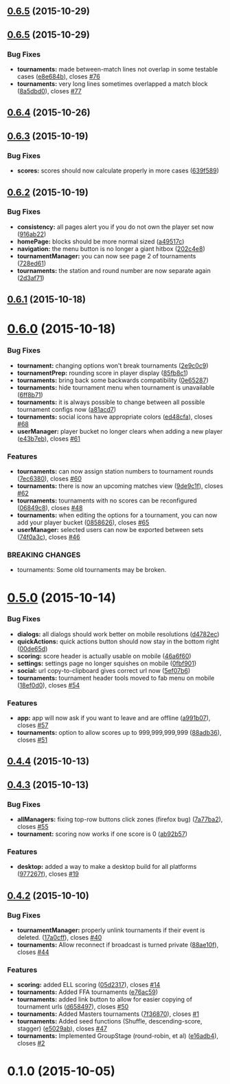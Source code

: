 <a name="0.6.5"></a>
## [0.6.5](https://github.com/seiyria/openchallenge/compare/0.6.5...v0.6.5) (2015-10-29)




<a name="0.6.5"></a>
## [0.6.5](https://github.com/seiyria/openchallenge/compare/0.6.4...0.6.5) (2015-10-29)


### Bug Fixes

* **tournaments:** made between-match lines not overlap in some testable cases ([e8e684b](https://github.com/seiyria/openchallenge/commit/e8e684b)), closes [#76](https://github.com/seiyria/openchallenge/issues/76)
* **tournaments:** very long lines sometimes overlapped a match block ([8a5dbd0](https://github.com/seiyria/openchallenge/commit/8a5dbd0)), closes [#77](https://github.com/seiyria/openchallenge/issues/77)



<a name="0.6.4"></a>
## [0.6.4](https://github.com/seiyria/openchallenge/compare/0.6.3...0.6.4) (2015-10-26)




<a name="0.6.3"></a>
## [0.6.3](https://github.com/seiyria/openchallenge/compare/0.6.2...0.6.3) (2015-10-19)


### Bug Fixes

* **scores:** scores should now calculate properly in more cases ([639f589](https://github.com/seiyria/openchallenge/commit/639f589))



<a name="0.6.2"></a>
## [0.6.2](https://github.com/seiyria/openchallenge/compare/0.6.1...0.6.2) (2015-10-19)


### Bug Fixes

* **consistency:** all pages alert you if you do not own the player set now ([916ab22](https://github.com/seiyria/openchallenge/commit/916ab22))
* **homePage:** blocks should be more normal sized ([a49517c](https://github.com/seiyria/openchallenge/commit/a49517c))
* **navigation:** the menu button is no longer a giant hitbox ([202c4e8](https://github.com/seiyria/openchallenge/commit/202c4e8))
* **tournamentManager:** you can now see page 2 of tournaments ([728ed61](https://github.com/seiyria/openchallenge/commit/728ed61))
* **tournaments:** the station and round number are now separate again ([2d3af71](https://github.com/seiyria/openchallenge/commit/2d3af71))



<a name="0.6.1"></a>
## [0.6.1](https://github.com/seiyria/openchallenge/compare/0.6.0...0.6.1) (2015-10-18)




<a name="0.6.0"></a>
# [0.6.0](https://github.com/seiyria/openchallenge/compare/0.5.0...0.6.0) (2015-10-18)


### Bug Fixes

* **tournament:** changing options won't break tournaments ([2e9c0c9](https://github.com/seiyria/openchallenge/commit/2e9c0c9))
* **tournamentPrep:** rounding score in player display ([85fb8c1](https://github.com/seiyria/openchallenge/commit/85fb8c1))
* **tournaments:** bring back some backwards compatibility ([0e65287](https://github.com/seiyria/openchallenge/commit/0e65287))
* **tournaments:** hide tournament menu when tournament is unavailable ([6ff8b71](https://github.com/seiyria/openchallenge/commit/6ff8b71))
* **tournaments:** it is always possible to change between all possible tournament configs now ([a81acd7](https://github.com/seiyria/openchallenge/commit/a81acd7))
* **tournaments:** social icons have appropriate colors ([ed48cfa](https://github.com/seiyria/openchallenge/commit/ed48cfa)), closes [#68](https://github.com/seiyria/openchallenge/issues/68)
* **userManager:** player bucket no longer clears when adding a new player ([e43b7eb](https://github.com/seiyria/openchallenge/commit/e43b7eb)), closes [#61](https://github.com/seiyria/openchallenge/issues/61)

### Features

* **tournaments:** can now assign station numbers to tournament rounds ([7ec6380](https://github.com/seiyria/openchallenge/commit/7ec6380)), closes [#60](https://github.com/seiyria/openchallenge/issues/60)
* **tournaments:** there is now an upcoming matches view ([9de9c1f](https://github.com/seiyria/openchallenge/commit/9de9c1f)), closes [#62](https://github.com/seiyria/openchallenge/issues/62)
* **tournaments:** tournaments with no scores can be reconfigured ([06849c8](https://github.com/seiyria/openchallenge/commit/06849c8)), closes [#48](https://github.com/seiyria/openchallenge/issues/48)
* **tournaments:** when editing the options for a tournament, you can now add your player bucket ([0858626](https://github.com/seiyria/openchallenge/commit/0858626)), closes [#65](https://github.com/seiyria/openchallenge/issues/65)
* **userManager:** selected users can now be exported between sets ([74f0a3c](https://github.com/seiyria/openchallenge/commit/74f0a3c)), closes [#46](https://github.com/seiyria/openchallenge/issues/46)


### BREAKING CHANGES

* tournaments: Some old tournaments may be broken.



<a name="0.5.0"></a>
# [0.5.0](https://github.com/seiyria/openchallenge/compare/0.4.4...0.5.0) (2015-10-14)


### Bug Fixes

* **dialogs:** all dialogs should work better on mobile resolutions ([d4782ec](https://github.com/seiyria/openchallenge/commit/d4782ec))
* **quickActions:** quick actions button should now stay in the bottom right ([00de65d](https://github.com/seiyria/openchallenge/commit/00de65d))
* **scoring:** score header is actually usable on mobile ([46a6f60](https://github.com/seiyria/openchallenge/commit/46a6f60))
* **settings:** settings page no longer squishes on mobile ([0fbf901](https://github.com/seiyria/openchallenge/commit/0fbf901))
* **social:** url copy-to-clipboard gives correct url now ([5ef07b6](https://github.com/seiyria/openchallenge/commit/5ef07b6))
* **tournaments:** tournament header tools moved to fab menu on mobile ([18ef0d0](https://github.com/seiyria/openchallenge/commit/18ef0d0)), closes [#54](https://github.com/seiyria/openchallenge/issues/54)

### Features

* **app:** app will now ask if you want to leave and are offline ([a991b07](https://github.com/seiyria/openchallenge/commit/a991b07)), closes [#57](https://github.com/seiyria/openchallenge/issues/57)
* **tournaments:** option to allow scores up to 999,999,999,999 ([88adb36](https://github.com/seiyria/openchallenge/commit/88adb36)), closes [#51](https://github.com/seiyria/openchallenge/issues/51)



<a name="0.4.4"></a>
## [0.4.4](https://github.com/seiyria/openchallenge/compare/0.4.3...0.4.4) (2015-10-13)




<a name="0.4.3"></a>
## [0.4.3](https://github.com/seiyria/openchallenge/compare/0.4.2...0.4.3) (2015-10-13)


### Bug Fixes

* **allManagers:** fixing top-row buttons click zones (firefox bug) ([7a77ba2](https://github.com/seiyria/openchallenge/commit/7a77ba2)), closes [#55](https://github.com/seiyria/openchallenge/issues/55)
* **tournament:** scoring now works if one score is 0 ([ab92b57](https://github.com/seiyria/openchallenge/commit/ab92b57))

### Features

* **desktop:** added a way to make a desktop build for all platforms ([977267f](https://github.com/seiyria/openchallenge/commit/977267f)), closes [#19](https://github.com/seiyria/openchallenge/issues/19)



<a name="0.4.2"></a>
## [0.4.2](https://github.com/seiyria/openchallenge/compare/0.4.1...0.4.2) (2015-10-10)


### Bug Fixes

* **tournamentManager:** properly unlink tournaments if their event is deleted. ([17a0cff](https://github.com/seiyria/openchallenge/commit/17a0cff)), closes [#40](https://github.com/seiyria/openchallenge/issues/40)
* **tournaments:** Allow reconnect if broadcast is turned private ([88ae10f](https://github.com/seiyria/openchallenge/commit/88ae10f)), closes [#44](https://github.com/seiyria/openchallenge/issues/44)

### Features

* **scoring:** added ELL scoring ([05d2317](https://github.com/seiyria/openchallenge/commit/05d2317)), closes [#14](https://github.com/seiyria/openchallenge/issues/14)
* **tournaments:** Added FFA tournaments ([e76ac59](https://github.com/seiyria/openchallenge/commit/e76ac59))
* **tournaments:** added link button to allow for easier copying of tournament urls ([d658497](https://github.com/seiyria/openchallenge/commit/d658497)), closes [#50](https://github.com/seiyria/openchallenge/issues/50)
* **tournaments:** Added Masters tournaments ([7f36870](https://github.com/seiyria/openchallenge/commit/7f36870)), closes [#1](https://github.com/seiyria/openchallenge/issues/1)
* **tournaments:** Added seed functions (Shuffle, descending-score, stagger) ([e5029ab](https://github.com/seiyria/openchallenge/commit/e5029ab)), closes [#47](https://github.com/seiyria/openchallenge/issues/47)
* **tournaments:** Implemented GroupStage (round-robin, et al) ([e16adb4](https://github.com/seiyria/openchallenge/commit/e16adb4)), closes [#2](https://github.com/seiyria/openchallenge/issues/2)



<a name="0.1.0"></a>
# 0.1.0 (2015-10-05)





